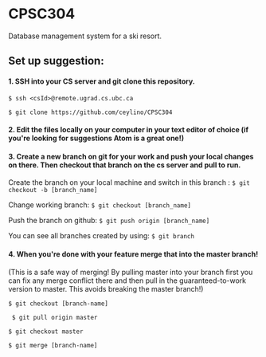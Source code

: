 # CPSC304
Database management system for a ski resort.

## Set up suggestion:
#### 1. SSH into your CS server and git clone this repository.

``` $ ssh <csId>@remote.ugrad.cs.ubc.ca ```

```$ git clone https://github.com/ceylino/CPSC304```

#### 2. Edit the files locally on your computer in your text editor of choice (if you're looking for suggestions Atom is a great one!)

#### 3. Create a new branch on git for your work and push your local changes on there. Then checkout that branch on the cs server and pull to run.

Create the branch on your local machine and switch in this branch : ```$ git checkout -b [branch_name]```

Change working branch: ```$ git checkout [branch_name]```

Push the branch on github: ```$ git push origin [branch_name]```

You can see all branches created by using: ```$ git branch```

#### 4. When you're done with your feature merge that into the master branch!
(This is a safe way of merging! By pulling master into your branch first you can fix any merge conflict there and then pull in the guaranteed-to-work version to master. This avoids breaking the master branch!) 

```$ git checkout [branch-name]```

``` $ git pull origin master```

```$ git checkout master```

```$ git merge [branch-name]```
